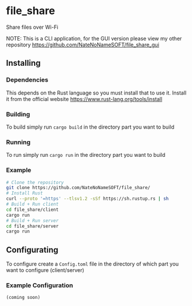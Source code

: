 # file_share
Share files over Wi-Fi

NOTE: This is a CLI application, for the GUI version please view my other repository https://github.com/NateNoNameSOFT/file_share_gui

## Installing

### Dependencies
This depends on the Rust language so you must install that to use it.
Install it from the official website https://www.rust-lang.org/tools/install

### Building
To build simply run `cargo build` in the directory part you want to build

### Running
To run simply run `cargo run` in the directory part you want to build

### Example
```bash
# Clone the repository
git clone https://github.com/NateNoNameSOFT/file_share/
# Install Rust
curl --proto '=https' --tlsv1.2 -sSf https://sh.rustup.rs | sh
# Build + Run client
cd file_share/client
cargo run
# Build + Run server
cd file_share/server
cargo run
```

## Configurating
To configure create a `Config.toml` file in the directory of which part you want to configure (client/server)

### Example Configuration
```
(coming soon)
```
